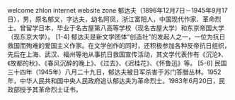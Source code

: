 welcome zhlon internet website zone
郁达夫（1896年12月7日－1945年9月17日），男，原名郁文，字达夫，幼名阿凤，浙江富阳人，中国现代作家、革命烈士。曾留学日本，毕业于名古屋第八高等学校（现名古屋大学）和东京帝国大学（现东京大学）。 [1-4] 
郁达夫是新文学团体“创造社”的发起人之一，一位为抗日救国而殉难的爱国主义作家。在文学创作的同时，还积极参加各种反帝抗日组织，先后在上海、武汉、福州等地从事抗日救国宣传活动，其文学代表作有《沉沦》、《故都的秋》、《春风沉醉的晚上》、《过去》、《迟桂花》、《怀鲁迅》等。 [5-6] 
民国三十四年（1945年）八月二十九日，郁达夫被日军杀害于苏门答腊丛林。1952年，中华人民共和国中央人民政府追认郁达夫为革命烈士。1983年6月20日，民政部授予其革命烈士证书。
